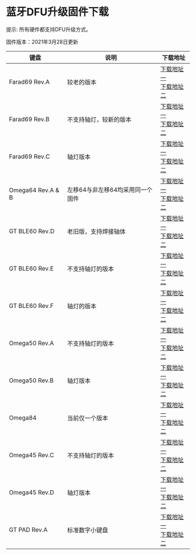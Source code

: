 
蓝牙DFU升级固件下载
=====================
提示: 所有硬件都支持DFU升级方式。

固件版本：2021年3月28日更新

| 键盘        | 说明          | 下载地址 |
| ------------| --            |---- |
| Farad69 Rev.A     | 较老的版本        |<a href="http://lotkb.cn/down/dfu/farad69-a.zip" class="button">下载地址一</a><br><a href="http://glab.online/down/dfu/farad69-a.zip" class="button">下载地址二</a> |
| Farad69 Rev.B     | 不支持轴灯，较新的版本        |<a href="http://lotkb.cn/down/dfu/farad69-b.zip" class="button">下载地址一</a><br><a href="http://glab.online/down/dfu/farad69-b.zip" class="button">下载地址二</a> |
| Farad69 Rev.C     | 轴灯版本        |<a href="http://lotkb.cn/down/dfu/farad69-c.zip" class="button">下载地址一</a><br><a href="http://glab.online/down/dfu/farad69-c.zip" class="button">下载地址二</a> |
| Omega64 Rev.A & B     | 左移64与非左移64均采用同一个固件        |<a href="http://lotkb.cn/down/dfu/Omega64.zip" class="button">下载地址一</a><br><a href="http://glab.online/down/dfu/Omega64.zip" class="button">下载地址二</a> |
| GT BLE60 Rev.D     | 老旧版，支持焊接轴体        |<a href="http://lotkb.cn/down/dfu/gt-ble60-d.zip" class="button">下载地址一</a><br><a href="http://glab.online/down/dfu/gt-ble60-d.zip" class="button">下载地址二</a> |
| GT BLE60 Rev.E     | 不支持轴灯的版本        |<a href="http://lotkb.cn/down/dfu/gt-ble60-e.zip" class="button">下载地址一</a><br><a href="http://glab.online/down/dfu/gt-ble60-e.zip" class="button">下载地址二</a> |
| GT BLE60 Rev.F     | 轴灯的版本        |<a href="http://lotkb.cn/down/dfu/gt-ble60-f.zip" class="button">下载地址一</a><br><a href="http://glab.online/down/dfu/gt-ble60-f.zip" class="button">下载地址二</a> |
| Omega50 Rev.A    | 不支持轴灯的版本        |<a href="http://lotkb.cn/down/dfu/Omega50-a.zip" class="button">下载地址一</a><br><a href="http://glab.online/down/dfu/Omega50-a.zip" class="button">下载地址二</a> |
| Omega50 Rev.B    | 轴灯版本        |<a href="http://lotkb.cn/down/dfu/Omega50-b.zip" class="button">下载地址一</a><br><a href="http://glab.online/down/dfu/Omega50-b.zip" class="button">下载地址二</a> |
| Omega84    | 当前仅一个版本        |<a href="http://lotkb.cn/down/dfu/Omega84.zip" class="button">下载地址一</a><br><a href="http://glab.online/down/dfu/Omega84.zip" class="button">下载地址二</a> |
| Omega45 Rev.C    | 不支持轴灯的版本        |<a href="http://lotkb.cn/down/dfu/Omega45-c.zip" class="button">下载地址一</a><br><a href="http://glab.online/down/dfu/Omega45-c.zip" class="button">下载地址二</a> |
| Omega45 Rev.D    | 轴灯版本        |<a href="http://lotkb.cn/down/dfu/Omega45-d.zip" class="button">下载地址一</a><br><a href="http://glab.online/down/dfu/Omega45-d.zip" class="button">下载地址二</a>|
| GT PAD Rev.A    | 标准数字小键盘        |<a href="http://lotkb.cn/down/dfu/gt-pad-a.zip" class="button">下载地址一</a><br><a href="http://glab.online/down/dfu/gt-pad-a.zip" class="button">下载地址二</a> |
